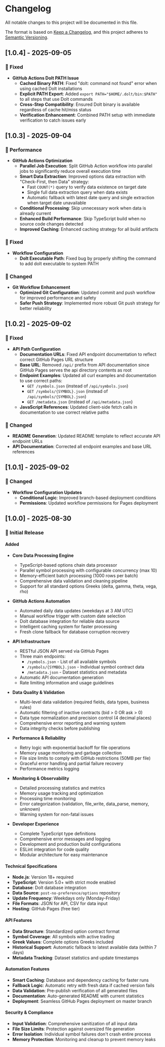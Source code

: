 # Changelog

All notable changes to this project will be documented in this file.

The format is based on [Keep a Changelog](https://keepachangelog.com/en/1.0.0/),
and this project adheres to [Semantic Versioning](https://semver.org/spec/v2.0.0.html).

## [1.0.4] - 2025-09-05

### 🔧 Fixed

- **GitHub Actions Dolt PATH Issue**
  - **Cached Binary PATH**: Fixed "dolt: command not found" error when using cached Dolt installations
  - **Explicit PATH Export**: Added `export PATH="$HOME/.dolt/bin:$PATH"` to all steps that use Dolt commands
  - **Cross-Step Compatibility**: Ensured Dolt binary is available regardless of cache hit/miss status
  - **Verification Enhancement**: Combined PATH setup with immediate verification to catch issues early

## [1.0.3] - 2025-09-04

### 🚀 Performance

- **GitHub Actions Optimization**
  - **Parallel Job Execution**: Split GitHub Action workflow into parallel jobs to significantly reduce overall execution time
  - **Smart Data Extraction**: Improved options data extraction with "Check-First, then Data" strategy:
    - Fast `COUNT(*)` query to verify data existence on target date
    - Single full data extraction query when data exists
    - Automatic fallback with latest date query and single extraction when target date unavailable
  - **Conditional Processing**: Skip unnecessary work when data is already current
  - **Enhanced Build Performance**: Skip TypeScript build when no source code changes detected
  - **Improved Caching**: Enhanced caching strategy for all build artifacts

### 🔧 Fixed

- **Workflow Configuration**
  - **Dolt Executable Path**: Fixed bug by properly shifting the command to add dolt executable to system PATH

### 📝 Changed

- **Git Workflow Enhancement**
  - **Optimized Git Configuration**: Updated commit and push workflow for improved performance and safety
  - **Safer Push Strategy**: Implemented more robust Git push strategy for better reliability

## [1.0.2] - 2025-09-02

### 🔧 Fixed

- **API Path Configuration**
  - **Documentation URLs**: Fixed API endpoint documentation to reflect correct GitHub Pages URL structure
  - **Base URL**: Removed `/api/` prefix from API documentation since GitHub Pages serves the api directory contents as root
  - **Endpoint Examples**: Updated all curl examples and documentation to use correct paths:
    - `GET /symbols.json` (instead of `/api/symbols.json`)
    - `GET /symbols/{SYMBOL}.json` (instead of `/api/symbols/{SYMBOL}.json`)
    - `GET /metadata.json` (instead of `/api/metadata.json`)
  - **JavaScript References**: Updated client-side fetch calls in documentation to use correct relative paths

### 📝 Changed

- **README Generation**: Updated README template to reflect accurate API endpoint URLs
- **API Documentation**: Corrected all endpoint examples and base URL references

## [1.0.1] - 2025-09-02

### 🔧 Changed

- **Workflow Configuration Updates**
  - **Conditional Logic**: Improved branch-based deployment conditions
  - **Permissions**: Updated workflow permissions for Pages deployment

## [1.0.0] - 2025-08-30

### 🎉 Initial Release

#### Added

- **Core Data Processing Engine**
  - TypeScript-based options chain data processor
  - Parallel symbol processing with configurable concurrency (max 10)
  - Memory-efficient batch processing (1000 rows per batch)
  - Comprehensive data validation and cleaning pipeline
  - Support for all standard options Greeks (delta, gamma, theta, vega, rho)

- **GitHub Actions Automation**
  - Automated daily data updates (weekdays at 3 AM UTC)
  - Manual workflow trigger with custom date selection
  - Dolt database integration for reliable data source
  - Intelligent caching system for faster processing
  - Fresh clone fallback for database corruption recovery

- **API Infrastructure**
  - RESTful JSON API served via GitHub Pages
  - Three main endpoints:
    - `/symbols.json` - List of all available symbols
    - `/symbols/{SYMBOL}.json` - Individual symbol contract data
    - `/metadata.json` - Dataset statistics and metadata
  - Automatic API documentation generation
  - Rate limiting information and usage guidelines

- **Data Quality & Validation**
  - Multi-level data validation (required fields, data types, business rules)
  - Automatic filtering of inactive contracts (bid > 0 OR ask > 0)
  - Data type normalization and precision control (4 decimal places)
  - Comprehensive error reporting and warning system
  - Data integrity checks before publishing

- **Performance & Reliability**
  - Retry logic with exponential backoff for file operations
  - Memory usage monitoring and garbage collection
  - File size limits to comply with GitHub restrictions (50MB per file)
  - Graceful error handling and partial failure recovery
  - Performance metrics logging

- **Monitoring & Observability**
  - Detailed processing statistics and metrics
  - Memory usage tracking and optimization
  - Processing time monitoring
  - Error categorization (validation, file_write, data_parse, memory, unknown)
  - Warning system for non-fatal issues

- **Developer Experience**
  - Complete TypeScript type definitions
  - Comprehensive error messages and logging
  - Development and production build configurations
  - ESLint integration for code quality
  - Modular architecture for easy maintenance

#### Technical Specifications

- **Node.js**: Version 18+ required
- **TypeScript**: Version 5.0+ with strict mode enabled
- **Database**: Dolt database integration
- **Data Source**: `post-no-preference/options` repository
- **Update Frequency**: Weekdays only (Monday-Friday)
- **File Formats**: JSON for API, CSV for data input
- **Hosting**: GitHub Pages (free tier)

#### API Features

- **Data Structure**: Standardized option contract format
- **Symbol Coverage**: All symbols with active trading
- **Greek Values**: Complete options Greeks included
- **Historical Support**: Automatic fallback to latest available data (within 7 days)
- **Metadata Tracking**: Dataset statistics and update timestamps

#### Automation Features

- **Smart Caching**: Database and dependency caching for faster runs
- **Fallback Logic**: Automatic retry with fresh data if cached version fails
- **Data Validation**: Pre-publish verification of all generated files
- **Documentation**: Auto-generated README with current statistics
- **Deployment**: Seamless GitHub Pages deployment on master branch

#### Security & Compliance

- **Input Validation**: Comprehensive sanitization of all input data
- **File Size Limits**: Protection against oversized file generation
- **Error Isolation**: Individual symbol failures don't crash entire process
- **Memory Protection**: Monitoring and cleanup to prevent memory leaks
